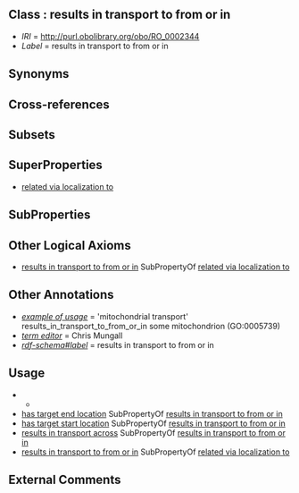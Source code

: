 
## Class : results in transport to from or in

 * *IRI* = http://purl.obolibrary.org/obo/RO_0002344
 * *Label* = results in transport to from or in

## Synonyms


## Cross-references


## Subsets


## SuperProperties

 * [related via localization to](../../RO/37/RO_0002337.md)

## SubProperties


## Other Logical Axioms

 * [results in transport to from or in](../../RO/44/RO_0002344.md) SubPropertyOf [related via localization to](../../RO/37/RO_0002337.md)

## Other Annotations

 * *[example of usage](../../IAO/12/IAO_0000112.md)* = 'mitochondrial transport' results_in_transport_to_from_or_in some  mitochondrion (GO:0005739)
 * *[term editor](../../IAO/17/IAO_0000117.md)* = Chris Mungall
 * *[rdf-schema#label](../../el/rdf-schema#label.md)* = results in transport to from or in

## Usage

 * -
 * [has target end location](../../RO/39/RO_0002339.md) SubPropertyOf [results in transport to from or in](../../RO/44/RO_0002344.md)
 * [has target start location](../../RO/38/RO_0002338.md) SubPropertyOf [results in transport to from or in](../../RO/44/RO_0002344.md)
 * [results in transport across](../../RO/42/RO_0002342.md) SubPropertyOf [results in transport to from or in](../../RO/44/RO_0002344.md)
 * [results in transport to from or in](../../RO/44/RO_0002344.md) SubPropertyOf [related via localization to](../../RO/37/RO_0002337.md)

## External Comments

